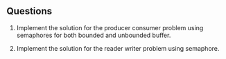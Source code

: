 ## Questions
1. Implement the solution for the producer consumer problem using semaphores for both bounded and unbounded buffer.

2. Implement the solution for the reader writer problem using semaphore.
